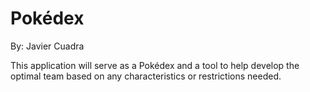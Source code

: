 # Pokédex

By: Javier Cuadra

This application will serve as a Pokédex and a tool to help develop the optimal team based on any characteristics or restrictions needed.
